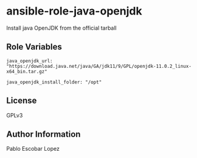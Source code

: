 ansible-role-java-openjdk
=========

Install java OpenJDK from the official tarball

Role Variables
--------------

```
java_openjdk_url: "https://download.java.net/java/GA/jdk11/9/GPL/openjdk-11.0.2_linux-x64_bin.tar.gz"

java_openjdk_install_folder: "/opt"
```

License
-------

GPLv3

Author Information
------------------

Pablo Escobar Lopez
